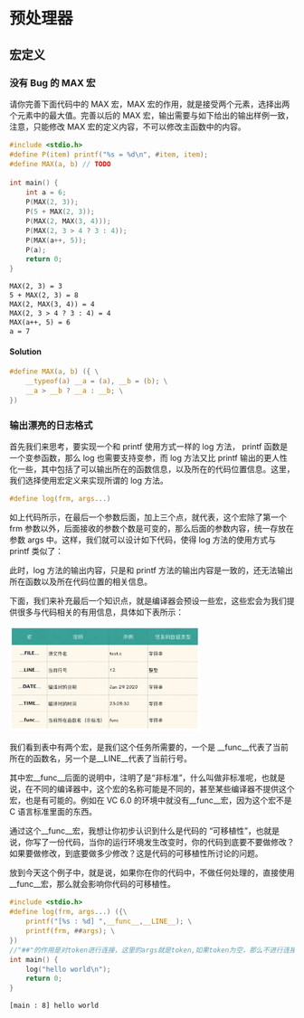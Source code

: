 # 预处理器

## 宏定义

### 没有 Bug 的 MAX 宏

请你完善下面代码中的 MAX 宏，MAX 宏的作用，就是接受两个元素，选择出两个元素中的最大值。完善以后的 MAX 宏，输出需要与如下给出的输出样例一致，注意，只能修改 MAX 宏的定义内容，不可以修改主函数中的内容。

```c
#include <stdio.h>
#define P(item) printf("%s = %d\n", #item, item);
#define MAX(a, b) // TODO

int main() {
    int a = 6;
    P(MAX(2, 3));
    P(5 + MAX(2, 3));
    P(MAX(2, MAX(3, 4)));
    P(MAX(2, 3 > 4 ? 3 : 4));
    P(MAX(a++, 5));
    P(a);
    return 0;
}
```

```shell
MAX(2, 3) = 3
5 + MAX(2, 3) = 8
MAX(2, MAX(3, 4)) = 4
MAX(2, 3 > 4 ? 3 : 4) = 4
MAX(a++, 5) = 6
a = 7
```

#### Solution

```c
#define MAX(a, b) ({ \
    __typeof(a) __a = (a), __b = (b); \
    __a > __b ? __a : __b; \
})
```

### 输出漂亮的日志格式

首先我们来思考，要实现一个和 printf 使用方式一样的 log 方法， printf 函数是一个变参函数，那么 log 也需要支持变参，而 log 方法又比 printf 输出的更人性化一些，其中包括了可以输出所在的函数信息，以及所在的代码位置信息。这里，我们选择使用宏定义来实现所谓的 log 方法。

```c
#define log(frm, args...) 
```

如上代码所示，在最后一个参数后面，加上三个点，就代表，这个宏除了第一个 frm 参数以外，后面接收的参数个数是可变的，那么后面的参数内容，统一存放在参数 args 中。这样，我们就可以设计如下代码，使得 log 方法的使用方式与 printf 类似了：

此时，log 方法的输出内容，只是和 printf 方法的输出内容是一致的，还无法输出所在函数以及所在代码位置的相关信息。

下面，我们来补充最后一个知识点，就是编译器会预设一些宏，这些宏会为我们提供很多与代码相关的有用信息，具体如下表所示：

<img src="img/image-20220417234531834.png" alt="image-20220417234531834" style="zoom:33%;" />

我们看到表中有两个宏，是我们这个任务所需要的，一个是 __func__代表了当前所在的函数名，另一个是__LINE__代表了当前行号。

其中宏__func__后面的说明中，注明了是“非标准”，什么叫做非标准呢，也就是说，在不同的编译器中，这个宏的名称可能是不同的，甚至某些编译器不提供这个宏，也是有可能的。例如在 VC 6.0 的环境中就没有__func__宏，因为这个宏不是 C 语言标准里面的东西。

通过这个__func__宏，我想让你初步认识到什么是代码的 “可移植性”，也就是说，你写了一份代码，当你的运行环境发生改变时，你的代码到底要不要做修改？如果要做修改，到底要做多少修改？这是代码的可移植性所讨论的问题。

放到今天这个例子中，就是说，如果你在你的代码中，不做任何处理的，直接使用__func__宏，那么就会影响你代码的可移植性。

```c
#include <stdio.h>
#define log(frm, args...) ({\
    printf("[%s : %d] ",__func__,__LINE__); \
    printf(frm, ##args); \
})
//"##"的作用是对token进行连接，这里的args就是token,如果token为空，那么不进行连接，所以允许省略可变参数
int main() {
    log("hello world\n");
    return 0;
}
```

```shell
[main : 8] hello world
```

